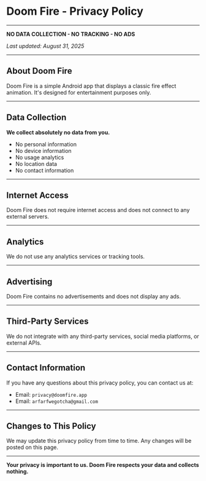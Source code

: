 # Doom Fire - Privacy Policy

---

**NO DATA COLLECTION - NO TRACKING - NO ADS**

_Last updated: August 31, 2025_

---

## About Doom Fire

Doom Fire is a simple Android app that displays a classic fire effect animation. It's designed for entertainment purposes only.

---

## Data Collection

**We collect absolutely no data from you.**

- No personal information
- No device information
- No usage analytics
- No location data
- No contact information

---

## Internet Access

Doom Fire does not require internet access and does not connect to any external servers.

---

## Analytics

We do not use any analytics services or tracking tools.

---

## Advertising

Doom Fire contains no advertisements and does not display any ads.

---

## Third-Party Services

We do not integrate with any third-party services, social media platforms, or external APIs.

---

## Contact Information

If you have any questions about this privacy policy, you can contact us at:

- Email: `privacy@doomfire.app`
- Email: `arfarfwegotcha@gmail.com`

---

## Changes to This Policy

We may update this privacy policy from time to time. Any changes will be posted on this page.

---

**Your privacy is important to us. Doom Fire respects your data and collects nothing.**
